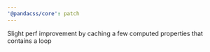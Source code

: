 ```yaml
---
'@pandacss/core': patch
---
```


Slight perf improvement by caching a few computed properties that contains a loop
